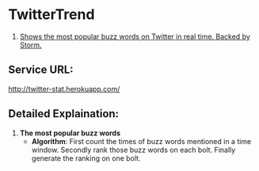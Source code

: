 TwitterTrend
============

1. [Shows the most popular buzz words on Twitter in real time. Backed by Storm.](#1) 

Service URL:
------------
http://twitter-stat.herokuapp.com/

Detailed Explaination:
----------------
1. <a name="1"></a>**The most popular buzz words**
    - **Algorithm**: First count the times of buzz words mentioned in a time window. Secondly rank those buzz words on each bolt. Finally generate the ranking on one bolt.
    
